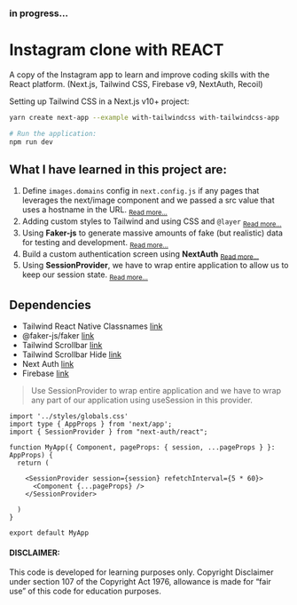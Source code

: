 ### in progress...

# Instagram clone with REACT
  A copy of the Instagram app to learn and improve coding skills with the React platform.
  (Next.js, Tailwind CSS, Firebase v9, NextAuth, Recoil)
  
  Setting up Tailwind CSS in a Next.js v10+ project:

  ```bash
  yarn create next-app --example with-tailwindcss with-tailwindcss-app
  
  # Run the application:
  npm run dev
  ```

## What I have learned in this project are:

  1. Define `images.domains` config in `next.config.js` if any pages that leverages the next/image component and we passed a src value that uses a hostname in the URL. <sub>[Read more...](https://nextjs.org/docs/messages/next-image-unconfigured-host)</sub>
  2. Adding custom styles to Tailwind and using CSS and `@layer` <sub>[Read more...](https://tailwindcss.com/docs/adding-custom-styles#using-css-and-layer)</sub>
  3. Using **Faker-js** to generate massive amounts of fake (but realistic) data for testing and development. <sub>[Read more...](https://github.com/faker-js/faker)</sub>
  4. Build a custom authentication screen using **NextAuth** <sub>[Read more...](https://next-auth.js.org/getting-started/example)</sub>
  5. Using **SessionProvider**, we have to wrap entire application to allow us to keep our session state. <sub>[Read more...](https://next-auth.js.org/getting-started/upgrade-v4#sessionprovider)</sub>

## Dependencies
  - Tailwind React Native Classnames [link](https://github.com/tailwindlabs/heroicons)
  - @faker-js/faker [link](https://github.com/faker-js/faker)
  - Tailwind Scrollbar [link](https://www.npmjs.com/package/tailwind-scrollbar)
  - Tailwind Scrollbar Hide [link](https://www.npmjs.com/package/tailwind-scrollbar-hide)
  - Next Auth [link](https://next-auth.js.org/getting-started/example)
  - Firebase [link](https://console.firebase.google.com/)


> Use SessionProvider to wrap entire application and we have to wrap any part of our application using useSession in this provider.
```tsx
import '../styles/globals.css'
import type { AppProps } from 'next/app';
import { SessionProvider } from "next-auth/react";

function MyApp({ Component, pageProps: { session, ...pageProps } }: AppProps) {
  return (

    <SessionProvider session={session} refetchInterval={5 * 60}>
      <Component {...pageProps} />
    </SessionProvider>

  )
}

export default MyApp
```


#### DISCLAIMER: 

This code is developed for learning purposes only. Copyright Disclaimer under section 107 of the Copyright Act 1976, allowance is made for “fair use” of this code for education purposes.